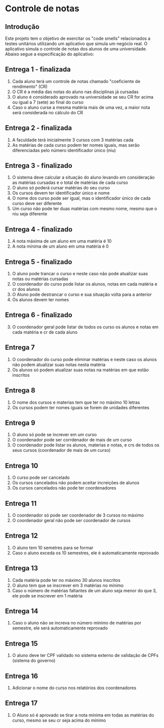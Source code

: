# Controle de notas
## Introdução
Este projeto tem o objetivo de exercitar os "code smells" relacionados a testes unitários utilizando um aplicativo que simula um negócio real.
O aplicativo simula o controle de notas dos alunos de uma universidade. Abaixo segue a especificação do aplicativo:
<br>
## Entrega 1 - finalizada
1. Cada aluno terá um controle de notas chamado "coeficiente de rendimento" (CR)
2. O CR é a média das notas do aluno nas disciplinas já cursadas
3. O aluno é considerado aprovado na universidade se seu CR for acima ou igual a 7 (sete) ao final do curso
4. Caso o aluno curse a mesma matéria mais de uma vez, a maior nota será considerada no cálculo do CR
## Entrega 2 - finalizada
1. A faculdade terá inicialmente 3 cursos com 3 matérias cada
2. As matérias de cada curso podem ter nomes iguais, mas serão diferenciadas pelo número identificador único (niu)
## Entrega 3 - finalizado
1. O sistema deve calcular a situação do aluno levando em consideração as matérias cursadas e o total de matérias de cada curso
2. O aluno só poderá cursar matérias do seu curso
3. Os cursos devem ter identificador único e nome
4. O nome dos curso pode ser igual, mas o identificador único de cada curso deve ser diferente
5. Um curso não pode ter duas matérias com mesmo nome, mesmo que o niu seja diferente
## Entrega 4 - finalizado
1. A nota máxima de um aluno em uma matéria é 10
2. A nota mínima de um aluno em uma matéria é 0
## Entrega 5 - finalizado
1. O aluno pode trancar o curso e neste caso não pode atualizar suas notas ou matérias cursadas
2. O coordenador do curso pode listar os alunos, notas em cada matéria e cr dos alunos
3. O Aluno pode destrancar o curso e sua situação volta para a anterior
4. Os alunos devem ter nomes
## Entrega 6 - finalizado
3. O coordenador geral pode listar de todos os curso os alunos e notas em cada matéria e cr de cada aluno
## Entrega 7
1. O coordenador do curso pode eliminar matérias e neste caso os alunos não podem atualizar suas notas nesta matéria
2. Os alunos só podem atualizar suas notas na matérias em que estão inscritos
## Entrega 8
1. O nome dos cursos e materias tem que ter no máximo 10 letras
2. Os cursos podem ter nomes iguais se forem de unidades diferentes
## Entrega 9
1. O aluno só pode se increver em um curso
2. O coordenador pode ser corrdenador de mais de um curso
3. O coordenador pode listar os alunos, materias e notas, e crs de todos os seus cursos (coordenador de mais de um curso)
## Entrega 10
1. O curso pode ser cancelado
2. Os cursos cancelados não podem aceitar increições de alunos
3. Os cursos cancelados não pode ter coordenadores
## Entrega 11
1. O coordenador só pode ser coordenador de 3 cursos no máximo
2. O coordenador geral não pode ser coordenador de cursos
## Entrega 12
1. O aluno tem 10 semetres para se formar
2. Caso o aluno exceda os 10 semestres, ele é automaticamente reprovado
## Entrega 13
1. Cada matéria pode ter no máximo 30 alunos inscritos
2. O aluno tem que se inscrever em 3 matérias no mínimo
3. Caso o número de matérias faltantes de um aluno seja menor do que 3, ele pode se inscrever em 1 matéria
## Entrega 14
1. Caso o aluno não se increva no número mínimo de matérias por semestre, ele será automaticamente reprovado
## Entrega 15
1. O aluno deve ter CPF validado no sistema externo de validação de CPFs (sistema do governo)
## Entrega 16
1. Adicionar o nome do curso nos relatórios dos coordenadores
## Entrega 17
1. O Aluno só é aprovado se tirar a nota mínima em todas as matérias do curso, mesmo se seu cr seja acima do mínimo
